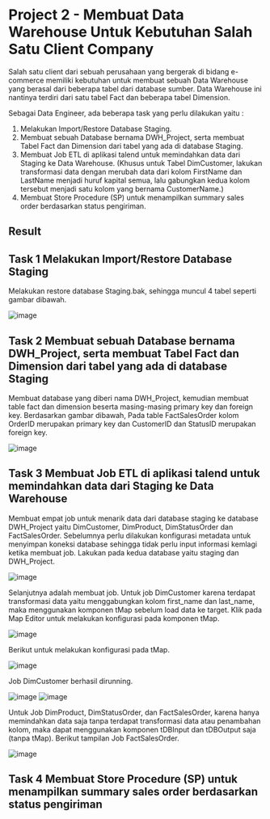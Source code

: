 # Project 2 - Membuat Data Warehouse Untuk Kebutuhan Salah Satu Client Company
Salah satu client dari sebuah perusahaan yang bergerak di bidang e-commerce memiliki kebutuhan untuk membuat sebuah Data Warehouse yang berasal dari beberapa tabel dari database sumber. Data Warehouse ini nantinya terdiri dari satu tabel Fact dan beberapa tabel Dimension. 

Sebagai Data Engineer, ada beberapa task yang perlu dilakukan yaitu : 
1. Melakukan Import/Restore Database Staging.
2. Membuat sebuah Database bernama DWH_Project, serta membuat Tabel Fact dan  Dimension dari tabel yang ada di database Staging.
3. Membuat Job ETL di aplikasi talend untuk memindahkan data dari Staging ke Data  Warehouse. (Khusus untuk Tabel DimCustomer, lakukan transformasi data dengan merubah data dari kolom FirstName dan LastName menjadi huruf kapital semua, lalu gabungkan kedua kolom tersebut menjadi satu kolom yang bernama CustomerName.)
4. Membuat Store Procedure (SP) untuk menampilkan summary sales order berdasarkan status pengiriman.

## Result
## Task 1 Melakukan Import/Restore Database Staging
Melakukan restore database Staging.bak, sehingga muncul 4 tabel seperti gambar dibawah.

![image](https://github.com/hadasadida/Project-2---Membuat-Data-Warehouse-Untuk-Kebutuhan-Salah-Satu-Client-Company/assets/124650679/e73ba282-7c93-4bc5-b757-7b58dabe759c)

## Task 2 Membuat sebuah Database bernama DWH_Project, serta membuat Tabel Fact dan  Dimension dari tabel yang ada di database Staging
Membuat database yang diberi nama DWH_Project, kemudian membuat table fact dan dimension beserta masing-masing primary key dan foreign key. Berdasarkan gambar dibawah, Pada table FactSalesOrder kolom OrderID merupakan primary key dan CustomerID dan StatusID merupakan foreign key. 

![image](https://github.com/hadasadida/Project-2---Membuat-Data-Warehouse-Untuk-Kebutuhan-Salah-Satu-Client-Company/assets/124650679/f4ebd866-5506-4796-ad3d-e46b0e7cfb32)

## Task 3  Membuat Job ETL di aplikasi talend untuk memindahkan data dari Staging ke Data  Warehouse
Membuat empat job untuk menarik data dari database staging ke database DWH_Project yaitu DimCustomer, DimProduct, DimStatusOrder dan FactSalesOrder. 
Sebelumnya perlu dilakukan konfigurasi metadata untuk menyimpan koneksi database sehingga tidak perlu input informasi kemlagi ketika membuat job. Lakukan pada kedua database yaitu staging dan DWH_Project.

![image](https://github.com/hadasadida/Project-2---Membuat-Data-Warehouse-Untuk-Kebutuhan-Salah-Satu-Client-Company/assets/124650679/f94e9b39-405a-458c-91f6-386c90cb5660)

Selanjutnya adalah membuat job. Untuk job DimCustomer karena terdapat transformasi data yaitu menggabungkan kolom first_name dan last_name, maka menggunakan
komponen tMap sebelum load data ke target. Klik pada Map Editor untuk melakukan konfigurasi pada komponen tMap.

![image](https://github.com/hadasadida/Project-2---Membuat-Data-Warehouse-Untuk-Kebutuhan-Salah-Satu-Client-Company/assets/124650679/d68091f5-8002-4300-8715-20e0eaed00a0)

Berikut untuk melakukan konfigurasi pada tMap.

![image](https://github.com/hadasadida/Project-2---Membuat-Data-Warehouse-Untuk-Kebutuhan-Salah-Satu-Client-Company/assets/124650679/c8e6cbe4-df49-4dbd-bab9-abcf0f6663f4)

Job DimCustomer berhasil dirunning.

![image](https://github.com/hadasadida/Project-2---Membuat-Data-Warehouse-Untuk-Kebutuhan-Salah-Satu-Client-Company/assets/124650679/46d40f58-7a82-4c1e-b290-66cc8643822f)
![image](https://github.com/hadasadida/Project-2---Membuat-Data-Warehouse-Untuk-Kebutuhan-Salah-Satu-Client-Company/assets/124650679/bde511d6-f08c-418c-af74-9776140ab1e5)

Untuk Job DimProduct, DimStatusOrder, dan FactSalesOrder, karena hanya memindahkan data saja tanpa terdapat transformasi data atau penambahan kolom, maka dapat menggunakan
komponen tDBInput dan tDBOutput saja (tanpa tMap). Berikut tampilan Job FactSalesOrder.

![image](https://github.com/hadasadida/Project-2---Membuat-Data-Warehouse-Untuk-Kebutuhan-Salah-Satu-Client-Company/assets/124650679/cc522c4e-f7cb-40fc-86e8-153f915ad85b)

## Task 4 Membuat Store Procedure (SP) untuk menampilkan summary sales order berdasarkan status pengiriman
